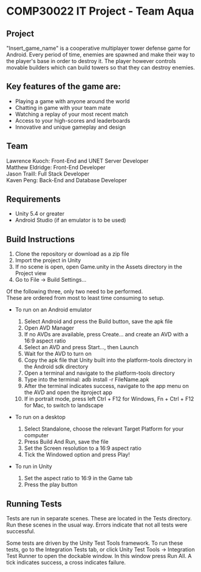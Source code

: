 COMP30022 IT Project - Team Aqua
================================

Project
-------
"Insert_game_name" is a cooperative multiplayer tower defense game for
Android. Every period of time, enemies are spawned and make their way
to the player's base in order to destroy it. The player however controls
movable builders which can build towers so that they can destroy enemies. 

Key features of the game are:
-------
- Playing a game with anyone around the world
- Chatting in game with your team mate
- Watching a replay of your most recent match
- Access to your high-scores and leaderboards
- Innovative and unique gameplay and design

Team
----
Lawrence Kuoch: Front-End and UNET Server Developer  
Matthew Eldridge: Front-End Developer  
Jason Traill: Full Stack Developer  
Kaven Peng: Back-End and Database Developer

Requirements
------------
- Unity 5.4 or greater
- Android Studio (if an emulator is to be used)


Build Instructions
------------------
1. Clone the repository or download as a zip file
2. Import the project in Unity
3. If no scene is open, open Game.unity in the Assets directory
   in the Project view
4. Go to File -> Build Settings...

Of the following three, only two need to be performed.  
These are ordered from most to least time consuming to setup.

* To run on an Android emulator
    1. Select Android and press the Build button, save the apk file
    2. Open AVD Manager
    3. If no AVDs are available, press Create... and create an AVD
       with a 16:9 aspect ratio
    4. Select an AVD and press Start..., then Launch
    5. Wait for the AVD to turn on
    6. Copy the apk file that Unity built into the platform-tools
       directory in the Android sdk directory
    7. Open a terminal and navigate to the platform-tools directory
    8. Type into the terminal: adb install -r FileName.apk
    9. After the terminal indicates success, navigate to the app menu
       on the AVD and open the itproject app
    10. If in portrait mode, press left Ctrl + F12 for Windows,
        Fn + Ctrl + F12 for Mac, to switch to landscape

* To run on a desktop
    1. Select Standalone, choose the relevant Target Platform for your computer
    2. Press Build And Run, save the file
    3. Set the Screen resolution to a 16:9 aspect ratio
    4. Tick the Windowed option and press Play!

* To run in Unity
    1. Set the aspect ratio to 16:9 in the Game tab
    2. Press the play button


Running Tests
-------------
Tests are run in separate scenes. These are located in the Tests directory.
Run these scenes in the usual way. Errors indicate that not all tests were
successful.

Some tests are driven by the Unity Test Tools framework.
To run these tests, go to the Integration Tests tab, or click
Unity Test Tools -> Integration Test Runner to open the dockable window.
In this window press Run All. A tick indicates success, a cross indicates
failure.